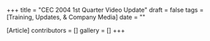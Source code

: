 +++
title = "CEC 2004 1st Quarter Video Update"
draft = false
tags = [Training, Updates, & Company Media]
date = ""

[Article]
contributors = []
gallery = []
+++